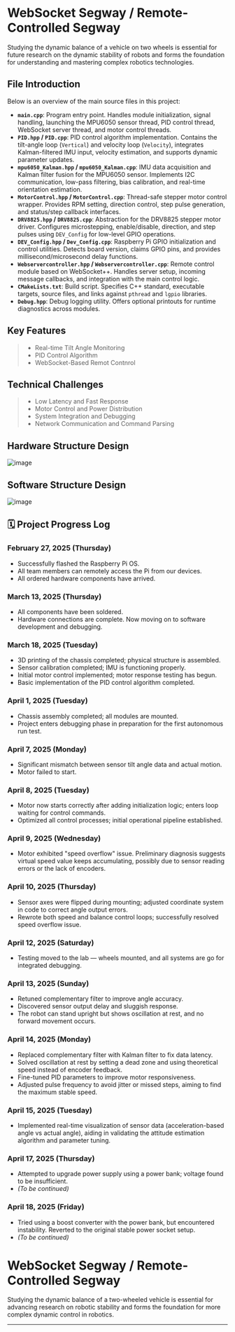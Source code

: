 WebSocket Segway / Remote-Controlled Segway
======
Studying the dynamic balance of a vehicle on two wheels is essential for future research on the dynamic stability of robots and forms the foundation for understanding and mastering complex robotics technologies.
## File Introduction

Below is an overview of the main source files in this project:

- **`main.cpp`**: Program entry point. Handles module initialization, signal handling, launching the MPU6050 sensor thread, PID control thread, WebSocket server thread, and motor control threads.
- **`PID.hpp` / `PID.cpp`**: PID control algorithm implementation. Contains the tilt-angle loop (`Vertical`) and velocity loop (`Velocity`), integrates Kalman-filtered IMU input, velocity estimation, and supports dynamic parameter updates.
- **`mpu6050_Kalman.hpp` / `mpu6050_Kalman.cpp`**: IMU data acquisition and Kalman filter fusion for the MPU6050 sensor. Implements I2C communication, low-pass filtering, bias calibration, and real-time orientation estimation.
- **`MotorControl.hpp` / `MotorControl.cpp`**: Thread-safe stepper motor control wrapper. Provides RPM setting, direction control, step pulse generation, and status/step callback interfaces.
- **`DRV8825.hpp` / `DRV8825.cpp`**: Abstraction for the DRV8825 stepper motor driver. Configures microstepping, enable/disable, direction, and step pulses using `DEV_Config` for low-level GPIO operations.
- **`DEV_Config.hpp` / `Dev_Config.cpp`**: Raspberry Pi GPIO initialization and control utilities. Detects board version, claims GPIO pins, and provides millisecond/microsecond delay functions.
- **`Webservercontroller.hpp` / `Webservercontroller.cpp`**: Remote control module based on WebSocket++. Handles server setup, incoming message callbacks, and integration with the main control logic.
- **`CMakeLists.txt`**: Build script. Specifies C++ standard, executable targets, source files, and links against `pthread` and `lgpio` libraries.
- **`Debug.hpp`**: Debug logging utility. Offers optional printouts for runtime diagnostics across modules.
## Key Features
>* Real-time Tilt Angle Monitoring
>* PID Control Algorithm
>* WebSocket-Based Remot Contnrol
## Technical Challenges
>* Low Latency and Fast Response
>* Motor Control and Power Distribution
>* System Integration and Debugging
>* Network Communication and Command Parsing
## Hardware Structure Design
![image](https://github.com/zeolead/zeolead--real-time-embedded-team7/blob/main/Hardware%20Structure%20Design.jpg)
## Software Structure Design
![image](https://github.com/zeolead/zeolead--real-time-embedded-team7/blob/main/Software%20Structure%20Design.jpg)

## 🗓️ Project Progress Log

### February 27, 2025 (Thursday)
- Successfully flashed the Raspberry Pi OS.
- All team members can remotely access the Pi from our devices.
- All ordered hardware components have arrived.

### March 13, 2025 (Thursday)
- All components have been soldered.
- Hardware connections are complete. Now moving on to software development and debugging.

### March 18, 2025 (Tuesday)
- 3D printing of the chassis completed; physical structure is assembled.
- Sensor calibration completed; IMU is functioning properly.
- Initial motor control implemented; motor response testing has begun.
- Basic implementation of the PID control algorithm completed.

### April 1, 2025 (Tuesday)
- Chassis assembly completed; all modules are mounted.
- Project enters debugging phase in preparation for the first autonomous run test.

### April 7, 2025 (Monday)
- Significant mismatch between sensor tilt angle data and actual motion.
- Motor failed to start.

### April 8, 2025 (Tuesday)
- Motor now starts correctly after adding initialization logic; enters loop waiting for control commands.
- Optimized all control processes; initial operational pipeline established.

### April 9, 2025 (Wednesday)
- Motor exhibited "speed overflow" issue. Preliminary diagnosis suggests virtual speed value keeps accumulating, possibly due to sensor reading errors or the lack of encoders.

### April 10, 2025 (Thursday)
- Sensor axes were flipped during mounting; adjusted coordinate system in code to correct angle output errors.
- Rewrote both speed and balance control loops; successfully resolved speed overflow issue.

### April 12, 2025 (Saturday)
- Testing moved to the lab — wheels mounted, and all systems are go for integrated debugging.

### April 13, 2025 (Sunday)
- Retuned complementary filter to improve angle accuracy.
- Discovered sensor output delay and sluggish response.
- The robot can stand upright but shows oscillation at rest, and no forward movement occurs.

### April 14, 2025 (Monday)
- Replaced complementary filter with Kalman filter to fix data latency.
- Solved oscillation at rest by setting a dead zone and using theoretical speed instead of encoder feedback.
- Fine-tuned PID parameters to improve motor responsiveness.
- Adjusted pulse frequency to avoid jitter or missed steps, aiming to find the maximum stable speed.

### April 15, 2025 (Tuesday)
- Implemented real-time visualization of sensor data (acceleration-based angle vs actual angle), aiding in validating the attitude estimation algorithm and parameter tuning.

### April 17, 2025 (Thursday)
- Attempted to upgrade power supply using a power bank; voltage found to be insufficient.
- *(To be continued)*

### April 18, 2025 (Friday)
- Tried using a boost converter with the power bank, but encountered instability. Reverted to the original stable power socket setup.
- *(To be continued)*

# WebSocket Segway / Remote-Controlled Segway

Studying the dynamic balance of a two-wheeled vehicle is essential for advancing research on robotic stability and forms the foundation for more complex dynamic control in robotics.

---

